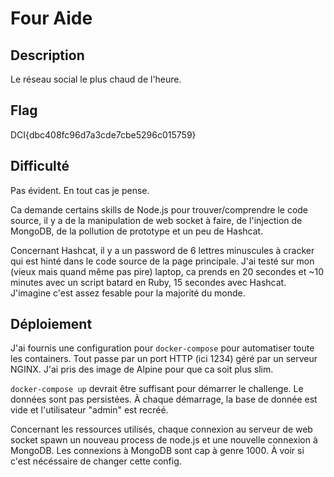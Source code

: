 # Four Aide
## Description
Le réseau social le plus chaud de l'heure.

## Flag
DCI{dbc408fc96d7a3cde7cbe5296c015759}

## Difficulté
Pas évident. En tout cas je pense.

Ca demande certains skills de Node.js pour trouver/comprendre le code source, il y a de la manipulation de web socket à faire, de l'injection de MongoDB, de la pollution de prototype et un peu de Hashcat.

Concernant Hashcat, il y a un password de 6 lettres minuscules à cracker qui est hinté dans le code source de la page principale. J'ai testé sur mon (vieux mais quand même pas pire) laptop, ca prends en 20 secondes et ~10 minutes avec un script batard en Ruby, 15 secondes avec Hashcat. J'imagine c'est assez fesable pour la majorité du monde.

## Déploiement
J'ai fournis une configuration pour `docker-compose` pour automatiser toute les containers. Tout passe par un port HTTP (ici 1234) géré par un serveur NGINX. J'ai pris des image de Alpine pour que ca soit plus slim.

`docker-compose up` devrait être suffisant pour démarrer le challenge. Le données sont pas persistées. À chaque démarrage, la base de donnée est vide et l'utilisateur "admin" est recréé.

Concernant les ressources utilisés, chaque connexion au serveur de web socket spawn un nouveau process de node.js et une nouvelle connexion à MongoDB. Les connexions à MongoDB sont cap à genre 1000. À voir si c'est nécéssaire de changer cette config.
